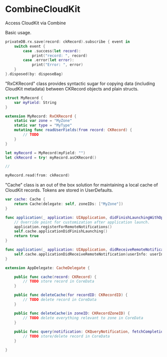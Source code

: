 # CombineCloudKit
Access CloudKit via Combine

Basic usage.

```swift
privateDB.rx.save(record: ckRecord).subscribe { event in
    switch event {
        case .success(let record):
            print("record: ", record)
        case .error(let error):
            print("Error: ", error)
    }
}.disposed(by: disposeBag)
```

"RxCKRecord" class provides syntactic sugar for copying data  (including CloudKit metadata) between CKRecord objects and plain structs. 

```swift
struct MyRecord {
    var myField: String
}

extension MyRecord: RxCKRecord {
    static var zone = "MyZone"
    static var type = "MyType"
    mutating func readUserFields(from record: CKRecord) {
        // TODO 
    }
}

let myRecord = MyRecord(myField: "")
let ckRecord = try! myRecord.asCKRecord()

//

myRecord.read(from: ckRecord)

```

"Cache" class is an out of the box solution for maintaining a local cache of CloudKit records. Tokens are stored in UserDefaults.

```swift
var cache: Cache {
    return Cache(delegate: self, zoneIDs: ["MyZone"])
}

func application(_ application: UIApplication, didFinishLaunchingWithOptions launchOptions: [UIApplicationLaunchOptionsKey: Any]?) -> Bool {
    // Override point for customization after application launch.
    application.registerForRemoteNotifications()
    self.cache.applicationDidFinishLaunching()
    return true
}

func application(_ application: UIApplication, didReceiveRemoteNotification userInfo: [AnyHashable: Any], fetchCompletionHandler completionHandler: @escaping (UIBackgroundFetchResult) -> Void) {
    self.cache.applicationDidReceiveRemoteNotification(userInfo: userInfo, fetchCompletionHandler: completionHandler)
}
```

```swift
extension AppDelegate: CacheDelegate {

    public func cache(record: CKRecord) {
        // TODO store record in CoreData
    }

    public func deleteCache(for recordID: CKRecordID) {
        // TODO delete record in CoreData
    }

    public func deleteCache(in zoneID: CKRecordZoneID) {
        // TODO delete everything relevant to zone in CoreData
    }
    
    public func query(notification: CKQueryNotification, fetchCompletionHandler completionHandler: @escaping (UIBackgroundFetchResult) -> Void) {
        // TODO store/delete record in CoreData
    }

}
```



